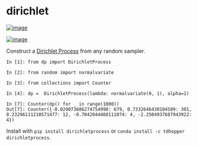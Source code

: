 dirichlet
=========

[![image](https://img.shields.io/travis/tdhopper/dirichletprocess.svg)](https://travis-ci.org/tdhopper/dirichletprocess)

[![image](https://img.shields.io/pypi/v/dirichletprocess.svg)](https://pypi.python.org/pypi/dirichletprocess)



Construct a [Dirichlet Process](https://github.com/tdhopper/notes-on-dirichlet-processes) from any random sampler.

```
In [1]: from dp import DirichletProcess

In [2]: from random import normalvariate

In [3]: from collections import Counter

In [4]: dp =  DirichletProcess(lambda: normalvariate(0, 1), alpha=1)

In [7]: Counter(dp() for _ in range(1000))
Out[7]: Counter({-0.029073686274754998: 679, 0.7332646430104509: 301, 0.23296111210571477: 12, -0.7042044460111074: 4, -2.2504937687943922: 4})
```

Install with `pip install dirichletprocess` or `conda install -c tdhopper dirichletprocess`.